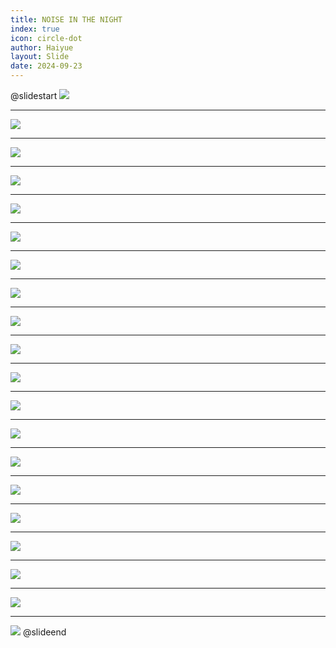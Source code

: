 ```yaml
---
title: NOISE IN THE NIGHT
index: true
icon: circle-dot
author: Haiyue
layout: Slide
date: 2024-09-23
---
```

 
@slidestart
![](https://raw.githubusercontent.com/yclord/reading/refs/heads/master/english/Level-L/NOISE%20IN%20THE%20NIGHT/001.webp)

---

![](https://raw.githubusercontent.com/yclord/reading/refs/heads/master/english/Level-L/NOISE%20IN%20THE%20NIGHT/002.webp)

---

![](https://raw.githubusercontent.com/yclord/reading/refs/heads/master/english/Level-L/NOISE%20IN%20THE%20NIGHT/003.webp)

---

![](https://raw.githubusercontent.com/yclord/reading/refs/heads/master/english/Level-L/NOISE%20IN%20THE%20NIGHT/004.webp)

---

![](https://raw.githubusercontent.com/yclord/reading/refs/heads/master/english/Level-L/NOISE%20IN%20THE%20NIGHT/005.webp)

---

![](https://raw.githubusercontent.com/yclord/reading/refs/heads/master/english/Level-L/NOISE%20IN%20THE%20NIGHT/006.webp)

---

![](https://raw.githubusercontent.com/yclord/reading/refs/heads/master/english/Level-L/NOISE%20IN%20THE%20NIGHT/007.webp)

---

![](https://raw.githubusercontent.com/yclord/reading/refs/heads/master/english/Level-L/NOISE%20IN%20THE%20NIGHT/008.webp)

---

![](https://raw.githubusercontent.com/yclord/reading/refs/heads/master/english/Level-L/NOISE%20IN%20THE%20NIGHT/009.webp)

---

![](https://raw.githubusercontent.com/yclord/reading/refs/heads/master/english/Level-L/NOISE%20IN%20THE%20NIGHT/010.webp)

---

![](https://raw.githubusercontent.com/yclord/reading/refs/heads/master/english/Level-L/NOISE%20IN%20THE%20NIGHT/011.webp)

---

![](https://raw.githubusercontent.com/yclord/reading/refs/heads/master/english/Level-L/NOISE%20IN%20THE%20NIGHT/012.webp)

---

![](https://raw.githubusercontent.com/yclord/reading/refs/heads/master/english/Level-L/NOISE%20IN%20THE%20NIGHT/013.webp)

---

![](https://raw.githubusercontent.com/yclord/reading/refs/heads/master/english/Level-L/NOISE%20IN%20THE%20NIGHT/014.webp)

---

![](https://raw.githubusercontent.com/yclord/reading/refs/heads/master/english/Level-L/NOISE%20IN%20THE%20NIGHT/015.webp)

---

![](https://raw.githubusercontent.com/yclord/reading/refs/heads/master/english/Level-L/NOISE%20IN%20THE%20NIGHT/016.webp)

---

![](https://raw.githubusercontent.com/yclord/reading/refs/heads/master/english/Level-L/NOISE%20IN%20THE%20NIGHT/017.webp)

---

![](https://raw.githubusercontent.com/yclord/reading/refs/heads/master/english/Level-L/NOISE%20IN%20THE%20NIGHT/018.webp)

---

![](https://raw.githubusercontent.com/yclord/reading/refs/heads/master/english/Level-L/NOISE%20IN%20THE%20NIGHT/019.webp)

---

![](https://raw.githubusercontent.com/yclord/reading/refs/heads/master/english/Level-L/NOISE%20IN%20THE%20NIGHT/020.webp)
@slideend